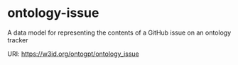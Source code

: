 # ontology-issue

A data model for representing the contents of a GitHub issue on an ontology tracker

URI: https://w3id.org/ontogpt/ontology_issue

